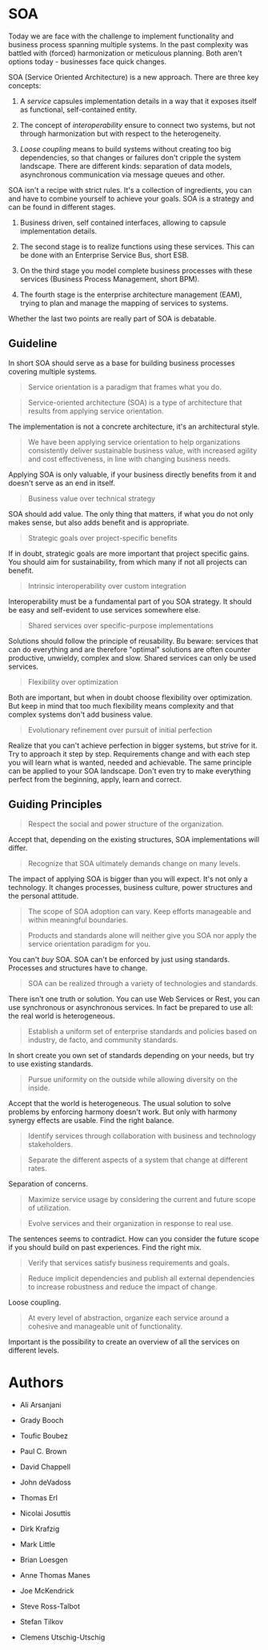 # SOA



Today we are face with the challenge to implement functionality and business process spanning multiple systems. In the past complexity was battled with (forced) harmonization or meticulous planning. Both aren't options today - businesses face quick changes.



SOA (Service Oriented Architecture) is a new approach. There are three key concepts:

1. A *service* capsules implementation details in a way that it exposes itself as functional, self-contained entity.

2. The concept of *interoperability* ensure to connect two systems, but not through harmonization but with respect to the heterogeneity. 

3. *Loose coupling* means to build systems without creating too big dependencies, so that changes or failures don't cripple the system landscape. There are different kinds: separation of data models, asynchronous communication via message queues and other.



SOA isn't a recipe with strict rules. It's a collection of ingredients, you can and have to combine yourself to achieve your goals. SOA is a strategy and can be found in different stages.



1. Business driven, self contained interfaces, allowing to capsule implementation details.

2. The second stage is to realize functions using these services. This can be done with an Enterprise Service Bus, short ESB.

3. On the third stage you model complete business processes with these services (Business Process Management, short BPM).

4. The fourth stage is the enterprise architecture management (EAM), trying to plan and manage the mapping of services to systems.



Whether the last two points are really part of SOA is debatable.



## Guideline



In short SOA should serve as a base for building business processes covering multiple systems.



> Service orientation is a paradigm that frames what you do.

> Service-oriented architecture (SOA) is a type of architecture that results from applying service orientation.



The implementation is not a concrete architecture, it's an architectural style.



> We have been applying service orientation to help organizations consistently deliver sustainable business value, with increased agility and cost effectiveness, in line with changing business needs.



Applying SOA is only valuable, if your business directly benefits from it and doesn't serve as an end in itself.



> Business value over technical strategy



SOA should add value. The only thing that matters, if what you do not only makes sense, but also adds benefit and is appropriate.



> Strategic goals over project-specific benefits



If in doubt, strategic goals are more important that project specific gains. You should aim for sustainability, from which many if not all projects can benefit.



> Intrinsic interoperability over custom integration



Interoperability must be a fundamental part of you SOA strategy. It should be easy and self-evident to use services somewhere else.



> Shared services over specific-purpose implementations



Solutions should follow the principle of reusability. Bu beware: services that can do everything and are therefore "optimal" solutions are often counter productive, unwieldy, complex and slow. Shared services can only be used services.



> Flexibility over optimization



Both are important, but when in doubt choose flexibility over optimization. But keep in mind that too much flexibility means complexity and that complex systems don't add business value.



> Evolutionary refinement over pursuit of initial perfection



Realize that you can't achieve perfection in bigger systems, but strive for it. Try to approach it step by step. Requirements change and with each step you will learn what is wanted, needed and achievable. The same principle can be applied to your SOA landscape. Don't even try to make everything perfect from the beginning, apply, learn and correct.



## Guiding Principles



> Respect the social and power structure of the organization.



Accept that, depending on the existing structures, SOA implementations will differ. 



> Recognize that SOA ultimately demands change on many levels.



The impact of applying SOA is bigger than you will expect. It's not only a technology. It changes processes, business culture, power structures and the personal attitude.



> The scope of SOA adoption can vary. Keep efforts manageable and within meaningful boundaries.



> Products and standards alone will neither give you SOA nor apply the service orientation paradigm for you.



You can't _buy_ SOA. SOA can't be enforced by just using standards. Processes and structures have to change.



> SOA can be realized through a variety of technologies and standards.



There isn't one truth or solution. You can use Web Services or Rest, you can use synchronous or asynchronous services. In fact be prepared to use all: the real world is heterogeneous.



> Establish a uniform set of enterprise standards and policies based on industry, de facto, and community standards.



In short create you own set of standards depending on your needs, but try to use existing standards.

> Pursue uniformity on the outside while allowing diversity on the inside.



Accept that the world is heterogeneous. The usual solution to solve problems by enforcing harmony doesn't work. But only with harmony synergy effects are usable. Find the right balance.



> Identify services through collaboration with business and technology stakeholders.



> Separate the different aspects of a system that change at different rates.



Separation of concerns.



> Maximize service usage by considering the current and future scope of utilization.

> Evolve services and their organization in response to real use.



The sentences seems to contradict. How can you consider the future scope if you should build on past experiences. Find the right mix.



> Verify that services satisfy business requirements and goals.



> Reduce implicit dependencies and publish all external dependencies to increase robustness and reduce the impact of change.



Loose coupling.



> At every level of abstraction, organize each service around a cohesive and manageable unit of functionality.



Important is the possibility to create an overview of all the services on different levels.



# Authors



- Ali Arsanjani

- Grady Booch

- Toufic Boubez

- Paul C. Brown

- David Chappell

- John deVadoss 

- Thomas Erl

- Nicolai Josuttis

- Dirk Krafzig

- Mark Little

- Brian Loesgen

- Anne Thomas Manes 

- Joe McKendrick

- Steve Ross-Talbot

- Stefan Tilkov

- Clemens Utschig-Utschig